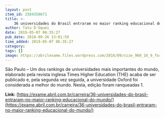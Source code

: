```yaml
---
layout: post
item_id: 2584358671
title: >-
    36 universidades do Brasil entraram no maior ranking educacional do mundo
author: Tatu D'Oquei
date: 2019-05-07 06:35:27
pub_date: 2018-09-26 13:01:59
time_added: 2019-05-07 06:35:27
category: 
tags: []
image: https://abrilexame.files.wordpress.com/2016/09/size_960_16_9_formatura51.jpg?quality=70&strip=info&w=680&h=453&crop=1
---
```


São Paulo – Um dos rankings de universidades mais importantes do mundo, elaborado pela revista inglesa Times Higher Education (THE) acaba de ser publicado e, pela segunda vez seguida, a universidade Oxford foi considerada a melhor do mundo.  Nesta, edição foram ranqueadas 1.

**Link:** [https://exame.abril.com.br/carreira/36-universidades-do-brasil-entraram-no-maior-ranking-educacional-do-mundo/](https://exame.abril.com.br/carreira/36-universidades-do-brasil-entraram-no-maior-ranking-educacional-do-mundo/)

